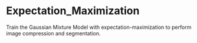 # Expectation_Maximization
Train the Gaussian Mixture Model with expectation-maximization to perform image compression and segmentation.
